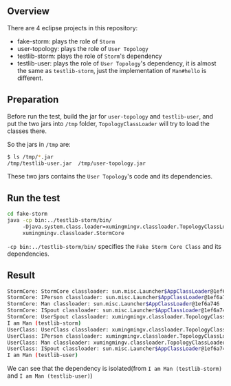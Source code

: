 ## Overview
There are 4 eclipse projects in this repository:
* fake-storm: plays the role of `Storm`
* user-topology: plays the role of `User Topology`
* testlib-storm: plays the role of `Storm`'s dependency
* testlib-user: plays the role of `User Topology`'s dependency, it is almost the same as `testlib-storm`, just the implementation of `Man#hello` is different.

## Preparation
Before run the test, build the jar for `user-topology` and `testlib-user`, and put the two jars into `/tmp` folder, `TopologyClassLoader` will try to load the classes there.

So the jars in `/tmp` are:
```bash
$ ls /tmp/*.jar
/tmp/testlib-user.jar  /tmp/user-topology.jar
```
These two jars contains the `User Topology`'s code and its dependencies.

## Run the test
```bash
cd fake-storm
java -cp bin:../testlib-storm/bin/ 
     -Djava.system.class.loader=xumingmingv.classloader.TopologyClassLoader 
     xumingmingv.classloader.StormCore
```

`-cp bin:../testlib-storm/bin/` specifies the `Fake Storm Core Class` and its dependencies.

## Result
```bash
StormCore: StormCore classloader: sun.misc.Launcher$AppClassLoader@1ef6a746
StormCore: IPerson classloader: sun.misc.Launcher$AppClassLoader@1ef6a746
StormCore: Man classloader: sun.misc.Launcher$AppClassLoader@1ef6a746
StormCore: ISpout classloader: sun.misc.Launcher$AppClassLoader@1ef6a746
StormCore: UserSpout classloader: xumingmingv.classloader.TopologyClassLoader@67386000
I am Man (testlib-storm)
UserClass: UserClass classloader: xumingmingv.classloader.TopologyClassLoader@67386000
UserClass: IPerson classloader: xumingmingv.classloader.TopologyClassLoader@67386000
UserClass: Man classloader: xumingmingv.classloader.TopologyClassLoader@67386000
UserClass: ISpout classloader: sun.misc.Launcher$AppClassLoader@1ef6a746
I am Man (testlib-user)
```

We can see that the dependency is isolated(from `I am Man (testlib-storm)` and `I am Man (testlib-user)`)
